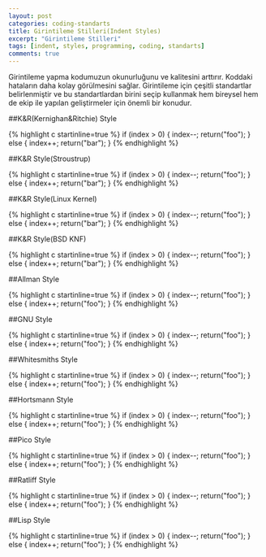 ```yaml
---
layout: post
categories: coding-standarts
title: Girintileme Stilleri(Indent Styles)
excerpt: "Girintileme Stilleri"
tags: [indent, styles, programming, coding, standarts]
comments: true
--- 
```

Girintileme yapma kodumuzun okunurluğunu ve kalitesini arttırır. Koddaki hataların daha kolay görülmesini sağlar. Girintileme için çeşitli standartlar belirlenmiştir ve bu standartlardan birini seçip kullanmak hem bireysel hem de ekip ile yapılan geliştirmeler için önemli bir konudur.

##K&R(Kernighan&Ritchie) Style

{% highlight c startinline=true %}
    if (index > 0) {
        index--;
	return("foo");
    } else {
        index++;
	return("bar");
}
{% endhighlight %}

##K&R Style(Stroustrup)

{% highlight c startinline=true %}
    if (index > 0) {
        index--;
	return("foo");
    } 
    else {
        index++;
	return("bar");
    }
{% endhighlight %}

##K&R Style(Linux Kernel)

{% highlight c startinline=true %}
    if (index > 0) {
            index--;
	    return("foo");
    } else {
            index++;
	    return("bar");
    }
{% endhighlight %}

##K&R Style(BSD KNF)

{% highlight c startinline=true %}
    if (index > 0) {
            index--;
	    return("foo");
    } else {
            index++;
	    return("bar");
    }
{% endhighlight %}

##Allman Style

{% highlight c startinline=true %}
    if (index > 0) 
    {
        index--;
	return("foo");
    } 
    else 
    {
        index++;
	return("foo");
    }
{% endhighlight %}

##GNU Style

{% highlight c startinline=true %}
    if (index > 0) 
      {
        index--;
	return("foo");
      } 
    else 
      {
        index++;
	return("foo");
      }
{% endhighlight %}

##Whitesmiths Style

{% highlight c startinline=true %}
    if (index > 0) 
        {
        index--;
	return("foo");
        } 
    else 
        {
        index++;
	return("foo");
        }
{% endhighlight %}

##Hortsmann Style

{% highlight c startinline=true %}
    if (index > 0) 
    {   index--;
	return("foo");
    } 
    else 
    {   index++;
	return("foo");
    }
{% endhighlight %}

##Pico Style

{% highlight c startinline=true %}
    if (index > 0) 
    {  index--;
       return("foo"); } 
    else 
    {  index++;
       return("foo"); }
{% endhighlight %}

##Ratliff Style

{% highlight c startinline=true %}
    if (index > 0) {
        index--;
	return("foo");
    } else {
        index++;
	return("foo");
    }
{% endhighlight %}

##Lisp Style

{% highlight c startinline=true %}
    if (index > 0) {
        index--;
	return("foo"); } 
    else {
        index++;
	return("foo"); }
{% endhighlight %}
